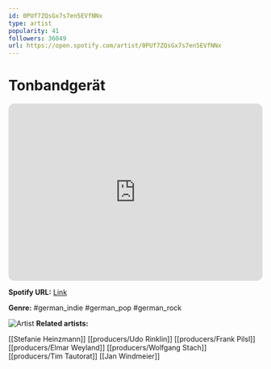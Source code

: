 ```yaml
---
id: 0PUf7ZQsGx7s7en5EVfNNx
type: artist
popularity: 41
followers: 36049
url: https://open.spotify.com/artist/0PUf7ZQsGx7s7en5EVfNNx
---
```

# Tonbandgerät

<iframe style="border-radius:12px" src="https://open.spotify.com/embed/artist/0PUf7ZQsGx7s7en5EVfNNx" width="100%" height="352" frameBorder="0" allowfullscreen="" allow="autoplay; clipboard-write; encrypted-media; fullscreen; picture-in-picture" loading="lazy"></iframe>

**Spotify URL:** [Link](https://open.spotify.com/artist/0PUf7ZQsGx7s7en5EVfNNx)

**Genre:**  #german_indie #german_pop #german_rock

![Artist](https://i.scdn.co/image/56efc147bff18d73db41590dbd5041eea5a0d4aa)
**Related artists:**

[[Stefanie Heinzmann]]
[[producers/Udo Rinklin]]
[[producers/Frank Pilsl]]
[[producers/Elmar Weyland]]
[[producers/Wolfgang Stach]]
[[producers/Tim Tautorat]]
[[Jan Windmeier]]
